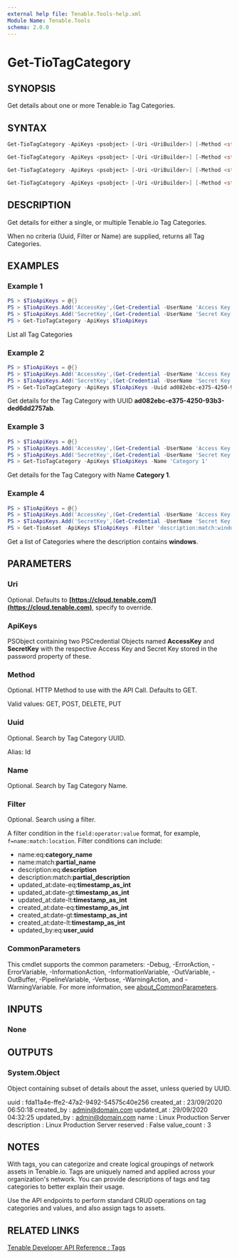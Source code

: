 ```yaml
---
external help file: Tenable.Tools-help.xml
Module Name: Tenable.Tools
schema: 2.0.0
---
```


# Get-TioTagCategory

## SYNOPSIS

Get details about one or more Tenable.io Tag Categories.

## SYNTAX

```powershell
Get-TioTagCategory -ApiKeys <psobject> [-Uri <UriBuilder>] [-Method <string>] [<CommonParameters>]

Get-TioTagCategory -ApiKeys <psobject> [-Uri <UriBuilder>] [-Method <string>] [-Uuid <string>] [<CommonParameters>]

Get-TioTagCategory -ApiKeys <psobject> [-Uri <UriBuilder>] [-Method <string>] [-Filter <string>] [<CommonParameters>]

Get-TioTagCategory -ApiKeys <psobject> [-Uri <UriBuilder>] [-Method <string>] [-Name <string>] [<CommonParameters>]
```

## DESCRIPTION

Get details for either a single, or multiple Tenable.io Tag Categories.

When no criteria (Uuid, Filter or Name) are supplied, returns all Tag Categories.

## EXAMPLES

### Example 1

```powershell
PS > $TioApiKeys = @{}
PS > $TioApiKeys.Add('AccessKey',(Get-Credential -UserName 'Access Key'))
PS > $TioApiKeys.Add('SecretKey',(Get-Credential -UserName 'Secret Key'))
PS > Get-TioTagCategory -ApiKeys $TioApiKeys
```

List all Tag Categories

### Example 2

```powershell
PS > $TioApiKeys = @{}
PS > $TioApiKeys.Add('AccessKey',(Get-Credential -UserName 'Access Key'))
PS > $TioApiKeys.Add('SecretKey',(Get-Credential -UserName 'Secret Key'))
PS > Get-TioTagCategory -ApiKeys $TioApiKeys -Uuid ad082ebc-e375-4250-93b3-ded6dd2757ab
```

Get details for the Tag Category with UUID **ad082ebc-e375-4250-93b3-ded6dd2757ab**.

### Example 3

```powershell
PS > $TioApiKeys = @{}
PS > $TioApiKeys.Add('AccessKey',(Get-Credential -UserName 'Access Key'))
PS > $TioApiKeys.Add('SecretKey',(Get-Credential -UserName 'Secret Key'))
PS > Get-TioTagCategory -ApiKeys $TioApiKeys -Name 'Category 1'
```

Get details for the Tag Category with Name **Category 1**.

### Example 4

```powershell
PS > $TioApiKeys = @{}
PS > $TioApiKeys.Add('AccessKey',(Get-Credential -UserName 'Access Key'))
PS > $TioApiKeys.Add('SecretKey',(Get-Credential -UserName 'Secret Key'))
PS > Get-TioAsset -ApiKeys $TioApiKeys -Filter 'description:match:windows'
```

Get a list of Categories where the description contains **windows**.

## PARAMETERS

### Uri

Optional. Defaults to **[https://cloud.tenable.com/](https://cloud.tenable.com)**, specify to override.

### ApiKeys

PSObject containing two PSCredential Objects named **AccessKey** and **SecretKey** with the respective Access Key and Secret Key stored in the password property of these.

### Method

Optional. HTTP Method to use with the API Call.  Defaults to GET.

Valid values: GET, POST, DELETE, PUT

### Uuid

Optional. Search by Tag Category UUID.

Alias: Id

### Name

Optional. Search by Tag Category Name.

### Filter

Optional. Search using a filter.

A filter condition in the `field:operator:value` format, for example, `f=name:match:location`. Filter conditions can include:

* name:eq:**category_name**
* name:match:**partial_name**
* description:eq:**description**
* description:match:**partial_description**
* updated_at:date-eq:**timestamp_as_int**
* updated_at:date-gt:**timestamp_as_int**
* updated_at:date-lt:**timestamp_as_int**
* created_at:date-eq:**timestamp_as_int**
* created_at:date-gt:**timestamp_as_int**
* created_at:date-lt:**timestamp_as_int**
* updated_by:eq:**user_uuid**

### CommonParameters

This cmdlet supports the common parameters: -Debug, -ErrorAction, -ErrorVariable, -InformationAction, -InformationVariable, -OutVariable, -OutBuffer, -PipelineVariable, -Verbose, -WarningAction, and -WarningVariable. For more information, see [about_CommonParameters](http://go.microsoft.com/fwlink/?LinkID=113216).

## INPUTS

### None

## OUTPUTS

### System.Object

Object containing subset of details about the asset, unless queried by UUID.

  uuid        : fda11a4e-ffe2-47a2-9492-54575c40e256
  created_at  : 23/09/2020 06:50:18
  created_by  : admin@domain.com
  updated_at  : 29/09/2020 04:32:25
  updated_by  : admin@domain.com
  name        : Linux Production Server
  description : Linux Production Server
  reserved    : False
  value_count : 3

## NOTES

With tags, you can categorize and create logical groupings of network assets in Tenable.io. Tags are uniquely named and applied
across your organization's network. You can provide descriptions of tags and tag categories to better explain their usage.

Use the API endpoints to perform standard CRUD operations on tag categories and values, and also assign tags to assets.

## RELATED LINKS

[Tenable Developer API Reference : Tags](https://developer.tenable.com/reference#tags)
